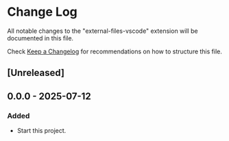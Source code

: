 # Change Log

All notable changes to the "external-files-vscode" extension will be documented in this file.

Check [Keep a Changelog](http://keepachangelog.com/) for recommendations on how to structure this file.

## [Unreleased]

## 0.0.0 - 2025-07-12

### Added

- Start this project.
